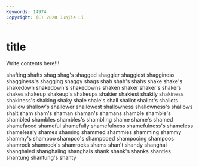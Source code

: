 ```yaml
---
Keywords: 14974
Copyright: (C) 2020 Junjie Li
---
```


# title

Write contents here!!!
 
shafting 
shafts
shag 
shag's 
shagged 
shaggier 
shaggiest 
shagginess 
shagginess's 
shagging 
shaggy 
shags
shah 
shah's 
shahs 
shake 
shake's 
shakedown 
shakedown's 
shakedowns 
shaken 
shaker
shaker's 
shakers 
shakes 
shakeup 
shakeup's 
shakeups 
shakier 
shakiest 
shakily 
shakiness
shakiness's 
shaking 
shaky 
shale 
shale's 
shall 
shallot 
shallot's 
shallots 
shallow
shallow's 
shallower 
shallowest 
shallowness 
shallowness's 
shallows 
shalt 
sham 
sham's 
shaman
shaman's 
shamans 
shamble 
shamble's 
shambled 
shambles 
shambles's 
shambling 
shame 
shame's
shamed 
shamefaced 
shameful 
shamefully 
shamefulness 
shamefulness's 
shameless 
shamelessly 
shames 
shaming
shammed 
shammies 
shamming 
shammy 
shammy's 
shampoo 
shampoo's 
shampooed 
shampooing 
shampoos
shamrock 
shamrock's 
shamrocks 
shams 
shan't 
shandy 
shanghai 
shanghaied 
shanghaiing 
shanghais
shank 
shank's 
shanks 
shanties 
shantung 
shantung's 
shanty 
